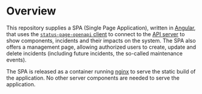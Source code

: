# Overview

This repository supplies a SPA (Single Page Application), written in [Angular](https://angular.dev/), that uses the [`status-page-openapi` client](https://github.com/SovereignCloudStack/status-page-openapi/tree/main/lib/status-page-api/angular-client) to connect to the [API server](https://github.com/SovereignCloudStack/status-page-api) to show components, incidents and their impacts on the system. The SPA also offers a management page, allowing authorized users to create, update and delete incidents (including future incidents, the so-called maintenance events).

The SPA is released as a container running [nginx](https://nginx.org/) to serve the static build of the application. No other server components are needed to serve the application.
